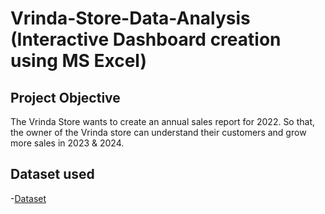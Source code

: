 # Vrinda-Store-Data-Analysis (Interactive Dashboard creation using MS Excel)

## Project Objective

The Vrinda Store wants to create an annual sales report for 2022. So that, the owner of the Vrinda store can understand their customers and grow more sales in 2023 & 2024.


## Dataset used
-<a href="https://github.com/Nikhil29112002/Data-Analysis-Dasboard-Excel/blob/main/Vrinda%20Store%20Data%20Analysis%20(1).xlsx">Dataset</a>
  
